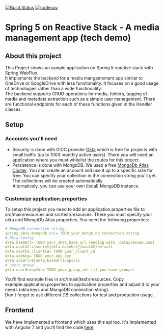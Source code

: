 [![Build Status](https://travis-ci.org/SEBHN/spring-reactive-mediamanagement.svg?branch=develop)](https://travis-ci.org/SEBHN/spring-reactive-mediamanagement)
[![codecov](https://codecov.io/gh/SEBHN/spring-reactive-mediamanagement/branch/develop/graph/badge.svg)](https://codecov.io/gh/SEBHN/spring-reactive-mediamanagement)


# Spring 5 on Reactive Stack - A media management app (tech demo)

## About this project
This Project shows an sample application on Spring 5 reactive stack with Spring WebFlux. <br>
It implements the backend for a media mangamement app similar to OneDrive or GoogleDrive with less functionality. It focuses on a good usage of technologies rather than a wide functionality. <br>The backend supports CRUD operations for media, folders, tagging of media and metadata extraction such as a simple user management. There are functional endpoints for each of these functions given in the Handler classes. 

## Setup
### Accounts you'll need
* Security is done with OIDC provider [Okta](https://developer.okta.com/pricing/) which is free for projects with small traffic (up to 1000 monthly active users). There you will need an application where you must whitelist the routes for this project.
* Persistence is done with MongoDB. We used a free [MongoDb Atlas Cluster](https://www.mongodb.com/cloud/atlas). You can create an account and use it up to a specific size for free. You can specify your collection in the connection string you'll get. The collections will be created automatically.<br>Alternatively, you can use your own (local) MongoDB instance. 

### Customize application.properties
To setup this project you need to add an application.properties file to src/main/resources and src/test/resources. There you must specify your okta and MongoDb Atlas properties. You need the following properties:
``` yaml
# MongoDB connection string
spring.data.mongodb.uri= TODO your_mongo_db_connection_string
# Okta-Config
okta.baseUrl= TODO your_okta_base_url (ending with .oktapreview.com)
okta.oauth2.issuer=${okta.baseUrl}/oauth2/default
okta.oauth2.clientId= TODO your_client_id
okta.apiKey= TODO your_api_key
okta.apiUrl=${okta.baseUrl}/api/v1
# users group
okta.userGroupIds= TODO your_group_ids (if you have groups)
```
You'll find example files in src/(main|test)/resources. Copy example.application.properties to application.properties and adjust it to your needs (okta keys and MongoDB connection string). <br> Don't forget to use different DB collections for test and production usage. 


## Frontend
We have implemented a frontend which uses this api too. It's implemented with Angular 7 and you'll find the code [here](https://github.com/SEBHN/angular-mediamanagement).
